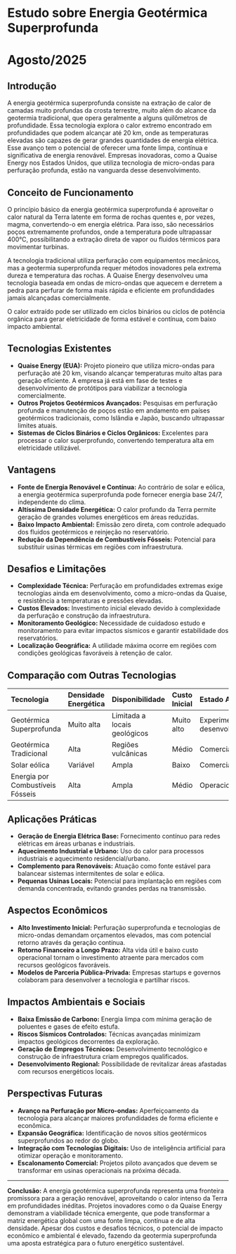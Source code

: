 # Estudo sobre Energia Geotérmica Superprofunda
# Agosto/2025

## Introdução

A energia geotérmica superprofunda consiste na extração de calor de camadas muito profundas da crosta terrestre, muito além do alcance da geotermia tradicional, que opera geralmente a alguns quilômetros de profundidade. Essa tecnologia explora o calor extremo encontrado em profundidades que podem alcançar até 20 km, onde as temperaturas elevadas são capazes de gerar grandes quantidades de energia elétrica. Esse avanço tem o potencial de oferecer uma fonte limpa, contínua e significativa de energia renovável. Empresas inovadoras, como a Quaise Energy nos Estados Unidos, que utiliza tecnologia de micro-ondas para perfuração profunda, estão na vanguarda desse desenvolvimento.

## Conceito de Funcionamento

O princípio básico da energia geotérmica superprofunda é aproveitar o calor natural da Terra latente em forma de rochas quentes e, por vezes, magma, convertendo-o em energia elétrica. Para isso, são necessários poços extremamente profundos, onde a temperatura pode ultrapassar 400°C, possibilitando a extração direta de vapor ou fluidos térmicos para movimentar turbinas.

A tecnologia tradicional utiliza perfuração com equipamentos mecânicos, mas a geotermia superprofunda requer métodos inovadores pela extrema dureza e temperatura das rochas. A Quaise Energy desenvolveu uma tecnologia baseada em ondas de micro-ondas que aquecem e derretem a pedra para perfurar de forma mais rápida e eficiente em profundidades jamais alcançadas comercialmente.

O calor extraído pode ser utilizado em ciclos binários ou ciclos de potência orgânica para gerar eletricidade de forma estável e contínua, com baixo impacto ambiental.

## Tecnologias Existentes

- **Quaise Energy (EUA):** Projeto pioneiro que utiliza micro-ondas para perfuração até 20 km, visando alcançar temperaturas muito altas para geração eficiente. A empresa já está em fase de testes e desenvolvimento de protótipos para viabilizar a tecnologia comercialmente.
- **Outros Projetos Geotérmicos Avançados:** Pesquisas em perfuração profunda e manutenção de poços estão em andamento em países geotérmicos tradicionais, como Islândia e Japão, buscando ultrapassar limites atuais.
- **Sistemas de Ciclos Binários e Ciclos Orgânicos:** Excelentes para processar o calor superprofundo, convertendo temperatura alta em eletricidade utilizável.


## Vantagens

- **Fonte de Energia Renovável e Contínua:** Ao contrário de solar e eólica, a energia geotérmica superprofunda pode fornecer energia base 24/7, independente do clima.
- **Altíssima Densidade Energética:** O calor profundo da Terra permite geração de grandes volumes energéticos em áreas reduzidas.
- **Baixo Impacto Ambiental:** Emissão zero direta, com controle adequado dos fluidos geotérmicos e reinjeção no reservatório.
- **Redução da Dependência de Combustíveis Fósseis:** Potencial para substituir usinas térmicas em regiões com infraestrutura.


## Desafios e Limitações

- **Complexidade Técnica:** Perfuração em profundidades extremas exige tecnologias ainda em desenvolvimento, como a micro-ondas da Quaise, e resistência a temperaturas e pressões elevadas.
- **Custos Elevados:** Investimento inicial elevado devido à complexidade da perfuração e construção da infraestrutura.
- **Monitoramento Geológico:** Necessidade de cuidadoso estudo e monitoramento para evitar impactos sísmicos e garantir estabilidade dos reservatórios.
- **Localização Geográfica:** A utilidade máxima ocorre em regiões com condições geológicas favoráveis à retenção de calor.


## Comparação com Outras Tecnologias

| Tecnologia | Densidade Energética | Disponibilidade | Custo Inicial | Estado Atual |
| :-- | :-- | :-- | :-- | :-- |
| Geotérmica Superprofunda | Muito alta | Limitada a locais geológicos | Muito alto | Experimental/Em desenvolvimento |
| Geotérmica Tradicional | Alta | Regiões vulcânicas | Médio | Comercial |
| Solar eólica | Variável | Ampla | Baixo | Comercial |
| Energia por Combustíveis Fósseis | Alta | Ampla | Médio | Operacional |

## Aplicações Práticas

- **Geração de Energia Elétrica Base:** Fornecimento contínuo para redes elétricas em áreas urbanas e industriais.
- **Aquecimento Industrial e Urbano:** Uso do calor para processos industriais e aquecimento residencial/urbano.
- **Complemento para Renováveis:** Atuação como fonte estável para balancear sistemas intermitentes de solar e eólica.
- **Pequenas Usinas Locais:** Potencial para implantação em regiões com demanda concentrada, evitando grandes perdas na transmissão.


## Aspectos Econômicos

- **Alto Investimento Inicial:** Perfuração superprofunda e tecnologias de micro-ondas demandam orçamentos elevados, mas com potencial retorno através da geração contínua.
- **Retorno Financeiro a Longo Prazo:** Alta vida útil e baixo custo operacional tornam o investimento atraente para mercados com recursos geológicos favoráveis.
- **Modelos de Parceria Pública-Privada:** Empresas startups e governos colaboram para desenvolver a tecnologia e partilhar riscos.


## Impactos Ambientais e Sociais

- **Baixa Emissão de Carbono:** Energia limpa com mínima geração de poluentes e gases de efeito estufa.
- **Riscos Sísmicos Controlados:** Técnicas avançadas minimizam impactos geológicos decorrentes da exploração.
- **Geração de Empregos Técnicos:** Desenvolvimento tecnológico e construção de infraestrutura criam empregos qualificados.
- **Desenvolvimento Regional:** Possibilidade de revitalizar áreas afastadas com recursos energéticos locais.


## Perspectivas Futuras

- **Avanço na Perfuração por Micro-ondas:** Aperfeiçoamento da tecnologia para alcançar maiores profundidades de forma eficiente e econômica.
- **Expansão Geográfica:** Identificação de novos sítios geotérmicos superprofundos ao redor do globo.
- **Integração com Tecnologias Digitais:** Uso de inteligência artificial para otimizar operação e monitoramento.
- **Escalonamento Comercial:** Projetos piloto avançados que devem se transformar em usinas operacionais na próxima década.

***

**Conclusão:** A energia geotérmica superprofunda representa uma fronteira promissora para a geração renovável, aproveitando o calor intenso da Terra em profundidades inéditas. Projetos inovadores como o da Quaise Energy demonstram a viabilidade técnica emergente, que pode transformar a matriz energética global com uma fonte limpa, contínua e de alta densidade. Apesar dos custos e desafios técnicos, o potencial de impacto econômico e ambiental é elevado, fazendo da geotermia superprofunda uma aposta estratégica para o futuro energético sustentável.

